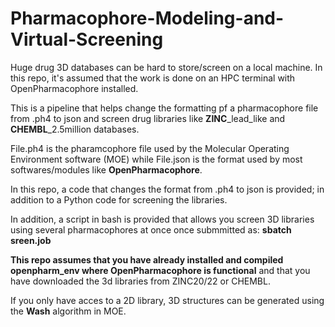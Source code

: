 # Pharmacophore-Modeling-and-Virtual-Screening

Huge drug 3D databases can be hard to store/screen on a local machine. In this repo, it's assumed that the work is done on an HPC terminal with OpenPharmacophore installed.

This is a pipeline that helps change the formatting pf a pharmacophore file from .ph4 to json and screen drug libraries like **ZINC**_lead_like and **CHEMBL**_2.5million databases.

File.ph4 is the pharamcophore file used by the Molecular Operating Environment software (MOE) while File.json is the format used by most softwares/modules like **OpenPharmacophore**.

In this repo, a code that changes the format from .ph4 to json is provided; in addition to a Python code for screening the libraries.

In addition, a script in bash is provided that allows you screen 3D libraries using several pharmacophores at once once submmitted as: **sbatch sreen.job**

**This repo assumes that you have already installed and compiled openpharm_env where OpenPharmacophore is functional** and that you have downloaded the 3d libraries from ZINC20/22 or CHEMBL.

If you only have acces to a 2D library, 3D structures can be generated using the **Wash** algorithm in MOE.
